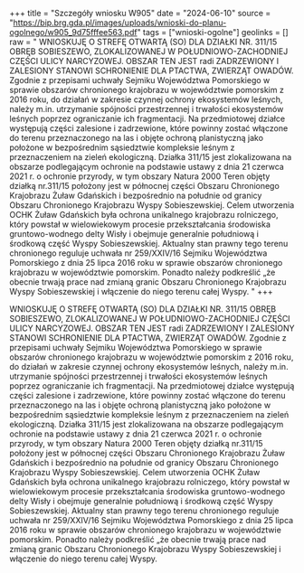 +++
title = "Szczegóły wniosku W905"
date = "2024-06-10"
source = "https://bip.brg.gda.pl/images/uploads/wnioski-do-planu-ogolnego/w905_9d75fffee563.pdf"
tags = ["wnioski-ogolne"]
geolinks = []
raw = " WNIOSKUJĘ O STREFĘ OTWARTĄ (SO) DLA DZIAŁKI NR. 311/15 OBRĘB SOBIESZEWO, ZLOKALIZOWANEJ W POŁUDNIOWO-ZACHODNIEJ CZĘŚCI ULICY NARCYZOWEJ. OBSZAR TEN JEST radi ZADRZEWIONY I ZALESIONY STANOWI SCHRONIENIE DLA PTACTWA, ZWIERZĄT  OWADÓW. Zgodnie z przepisami uchwały Sejmiku Województwa Pomorskiego w sprawie obszarów chronionego krajobrazu w województwie pomorskim z 2016 roku, do działań w zakresie czynnej ochrony ekosystemów leśnych, należy m.in. utrzymanie spójności przestrzennej i trwałości ekosystemów leśnych poprzez ograniczanie ich fragmentacji. Na przedmiotowej działce występują części zalesione i zadrzewione, które powinny zostać włączone do terenu przeznaczonego na las i objęte ochroną planistyczną jako położone w bezpośrednim sąsiedztwie kompleksie leśnym z przeznaczeniem na zieleń ekologiczną. Działka 311/15 jest zlokalizowana na obszarze podlegającym ochronie na podstawie ustawy z dnia 21 czerwca 2021 r. o ochronie przyrody, w tym obszary Natura 2000 Teren objęty działką nr.311/15 położony jest w północnej części Obszaru Chronionego Krajobrazu Żuław Gdańskich i bezpośrednio na południe od granicy Obszaru Chronionego Krajobrazu Wyspy Sobieszewskiej. Celem utworzenia OCHK Żuław Gdańskich była ochrona unikalnego krajobrazu rolniczego, który powstał w wielowiekowym procesie przekształcania środowiska gruntowo-wodnego delty Wisły i obejmuje generalnie południową i środkową część Wyspy Sobieszewskiej. Aktualny stan prawny tego terenu chronionego reguluje uchwała nr 259/XXIV/16 Sejmiku Województwa Pomorskiego z dnia 25 lipca 2016 roku w sprawie obszarów chronionego krajobrazu w województwie pomorskim. Ponadto należy podkreślić „że obecnie trwają prace nad zmianą granic Obszaru Chronionego Krajobrazu Wyspy Sobieszewskiej i włączenie do niego terenu całej Wyspy. "
+++

 WNIOSKUJĘ O STREFĘ OTWARTĄ (SO) DLA DZIAŁKI NR. 311/15 OBRĘB SOBIESZEWO,
ZLOKALIZOWANEJ W POŁUDNIOWO-ZACHODNIEJ CZĘŚCI ULICY NARCYZOWEJ. OBSZAR TEN
JEST radi ZADRZEWIONY I ZALESIONY STANOWI SCHRONIENIE DLA PTACTWA, ZWIERZĄT 
OWADÓW.
Zgodnie z przepisami uchwały Sejmiku Województwa Pomorskiego w sprawie obszarów
chronionego krajobrazu w województwie pomorskim z 2016 roku, do działań w zakresie
czynnej ochrony ekosystemów leśnych, należy m.in. utrzymanie spójności przestrzennej
i trwałości ekosystemów leśnych poprzez ograniczanie ich fragmentacji. Na przedmiotowej działce
występują części zalesione i zadrzewione, które powinny zostać włączone do terenu
przeznaczonego na las i objęte ochroną planistyczną jako położone w bezpośrednim sąsiedztwie kompleksie
leśnym z przeznaczeniem na zieleń ekologiczną. Działka 311/15 jest zlokalizowana na obszarze
podlegającym ochronie na podstawie ustawy z dnia 21 czerwca 2021 r. o ochronie przyrody, w tym
obszary Natura 2000
Teren objęty działką nr.311/15 położony jest w północnej części Obszaru Chronionego Krajobrazu Żuław
Gdańskich i bezpośrednio na południe od granicy Obszaru Chronionego Krajobrazu Wyspy Sobieszewskiej.
Celem utworzenia OCHK Żuław Gdańskich była ochrona unikalnego krajobrazu rolniczego, który powstał w
wielowiekowym procesie przekształcania środowiska gruntowo-wodnego delty Wisły i obejmuje generalnie
południową i środkową część Wyspy Sobieszewskiej. Aktualny stan prawny tego terenu chronionego
reguluje uchwała nr 259/XXIV/16 Sejmiku Województwa Pomorskiego z dnia 25 lipca 2016 roku w sprawie
obszarów chronionego krajobrazu w województwie pomorskim. Ponadto należy podkreślić „że obecnie trwają
prace nad zmianą granic Obszaru Chronionego Krajobrazu Wyspy Sobieszewskiej i włączenie do niego
terenu całej Wyspy.



